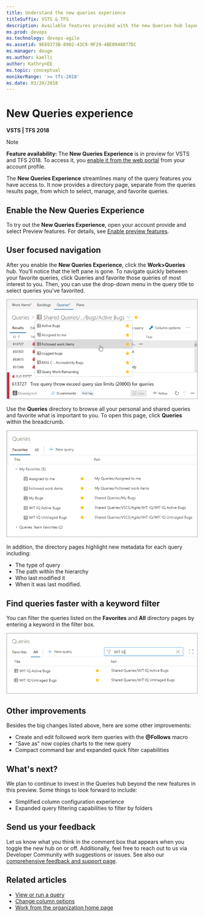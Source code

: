 ```yaml
---
title: Understand the new queries experience
titleSuffix: VSTS & TFS
description: Available features provided with the new Queries hub layout in Visual Studio Team Services & Team Foundation Server 
ms.prod: devops
ms.technology: devops-agile
ms.assetid: 9E69373B-8902-43C9-9F29-4BE0948077DC 
ms.manager: douge
ms.author: kaelli
author: KathrynEE
ms.topic: conceptual
monikerRange: '>= tfs-2018'
ms.date: 03/20/2018
---
```


# New Queries experience

**VSTS | TFS 2018**   

> [!NOTE]      
><b>Feature availability: </b>The **New Queries Experience** is in preview for VSTS and TFS 2018. To access it, you [enable it from the web portal](../../project/navigation/preview-features.md) from your account profile.

The **New Queries Experience** streamlines many of the query features you have access to. It now provides a directory page, separate from the queries results page,  from which to select, manage, and favorite queries. 

## Enable the New Queries Experience

To try out the **New Queries Experience**, open your account provide and select Preview features. For details, see [Enable  preview features](../../project/navigation/preview-features.md).

## User focused navigation
After you enable the **New Queries Experience**, click the  **Work>Queries** hub. You'll notice that the left pane is gone. To navigate quickly between your favorite queries, click Queries and favorite those queries of most interest to you. Then, you can use the drop-down menu in the query title to select queries you've favorited.

<img src="_img/queries-favorite-picker.png" alt="List of favorite queries to run" style="border: 1px solid #cccccc;"/>

Use the **Queries** directory to browse all your personal and shared queries and favorite what is important to you. To open this page, click **Queries** within the breadcrumb.

<img src="_img/queries-favorites-pivot.png" alt="List of queries separated into personal favorites and team favorites groups" style="border: 1px solid #cccccc;"/>

In addition, the directory pages highlight new metadata for each query including:
* The type of query
* The path within the hierarchy
* Who last modified it
* When it was last modified.

## Find queries faster with a keyword filter
You can filter the queries listed on the **Favorites** and **All** directory pages by entering a keyword in the filter box.

<img src="_img/queries-all-filter.png" alt="List of all queries in the project filtered by WIT IQ criteria" style="border: 1px solid #cccccc;"/>

## Other improvements
Besides the big changes listed above, here are some other improvements:
* Create and edit followed work item queries with the **@Follows** macro
* "Save as" now copies charts to the new query
* Compact command bar and expanded quick filter capabilities

## What's next?
We plan to continue to invest in the Queries hub beyond the new features in this preview. Some things to look forward to include:
* Simplified column configuration experience
* Expanded query filtering capabilities to filter by folders

## Send us your feedback
Let us know what you think in the comment box that appears when you toggle the new hub on or off. Additionally, feel free to reach out to us via Developer Community with suggestions or issues. See also our [comprehensive feedback and support page](../../user-guide/provide-feedback.md).  

## Related articles

- [View or run a query](view-run-query.md)
- [Change column options](https://docs.microsoft.com/organization-home-pages.mdogs/set-column-options?toc=/vsts/work/track/toc.json&bc=/vsts/work/track/breadcrumb/toc.json)
- [Work from the organization home page](../../user-guide/organization-home-pages.md)

